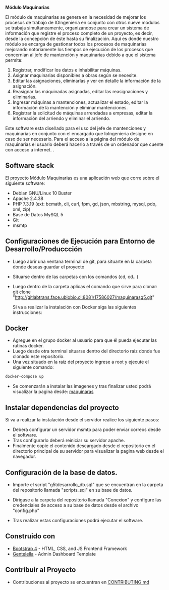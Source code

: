 **Módulo Maquinarias**

El módulo de maquinarias se genera en la necesidad de mejorar los procesos de trabajo de IOIngenieria en conjunto con otros nueve 
  módulos se trabaja simultaneamente, organizandose para crear un sistema de información que registre el proceso completo de un 
  proyecto, es decir, desde la concepción de éste hasta su finalización. Aquí es donde nuestro módulo se encarga de gestionar todos 
  los procesos de maquinarias mejorando notoriamente los tiempos de ejecución de los procesos que concernian al jefe de mantención y maquinarias debido 
  a que el sistema permite:
  1.  Registrar, modificar los datos e inhabilitar máquinas.
  2.  Asignar maquinarias disponibles a obras según se necesite.
  3.  Editar las asignaciones, eliminarlas y ver en detalle la información de la asignación.
  4.  Reasignar las máquinadas asignadas, editar las reasignaciones y eliminarlas.
  5.  Ingresar máquinas a mantenciones, actualizar el estado, editar la información de la mantención y eliminar mantenciones.
  6.  Registrar la solicitud de  máquinas arrendadas a empresas, editar la información del arriendo y eliminar el arriendo.
  
  Este software esta diseñado para el uso del jefe de mantenciones y maquinarias en conjunto con el encargado que IoIngenieria designe 
  en caso de ser necesario.
  Para el acceso a la página del módulo de maquinarias el usuario deberá hacerlo a través de un ordenador que cuente con acceso a 
  internet. .


## Software stack
El proyecto Módulo Maquinarias es una aplicación web que corre sobre el siguiente software:

- Debian GNU/Linux 10 Buster
- Apache 2.4.38
- PHP 7.3.19 (ext: bcmath, cli, curl, fpm, gd, json, mbstring, mysql, pdo, xml, zip)
- Base de Datos MySQL 5
- Git
- msmtp 


## Configuraciones de Ejecución para Entorno de Desarrollo/Produccción



- Luego abrir una ventana terminal de git, para situarte en la carpeta donde deseas guardar el proyecto 
- Situarse dentro de las carpetas con los comandos (cd, cd.. )
- Luego dentro de la carpeta aplicas el comando que sirve para clonar:  
  git clone "http://gitlabtrans.face.ubiobio.cl:8081/17586027/maquinarasg5.git" 

  Si va a realizar la instalación con Docker siga las siguientes instrucciones:

## Docker



- Agregue en el grupo docker al usuario para que él pueda ejecutar las rutinas docker.
- Luego desde otra terminal situarse dentro del directorio raiz donde fue clonado este repositorio.
- Una vez situado en la raiz del proyecto ingrese a root y ejecute el siguiente comando:

```bash
docker-compose up 

```

- Se comenzarán a instalar las imagenes y tras finalizar usted podrá visualizar la pagina desde:
[maquinaras](http://localhost:8000)




## Instalar dependencias del proyecto
Si va a realizar la instalación desde el servidor realice los siguiente pasos:

- Deberá configurar un servidor msmtp para poder enviar correos desde el software.
- Tras configurarlo deberá reiniciar su servidor apache.
- Finalmente copie el contenido descargado desde el repositorio en el directorio principal de su servidor para visualizar la pagina 
web desde el navegador.


## Configuración de la base de datos.

- Importe el script "g5tdesarrollo\_db.sql" que se encuentran en la carpeta del repositorio llamada "scripts_sql" en su base de datos. 
- Dirigase a la carpeta del repositorio llamada "Conexion" y configure las credenciales de acceso a su base de datos desde el archivo
 "config.php"

- Tras realizar estas configuraciones podrá ejecutar el software.


## Construido con

- [Bootstrap 4](https://getbootstrap.com/) - HTML, CSS, and JS Frontend Framework
- [Gentelella](https://colorlib.com/polygon/gentelella/) - Admin Dashboard Template




## Contribuir al Proyecto

- Contribuciones al proyecto se encuentran en [CONTRIBUTING.md](CONTRIBUTING.md)


